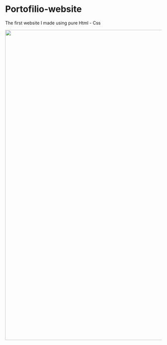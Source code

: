 # Portofilio-website
The first website I made using pure Html - Css
<div align="center">
    <img src="https://user-images.githubusercontent.com/61599746/160954134-565141ee-ade3-4c6b-a965-c1c960e0218c.jpg" width="1000px"</img> 
</div>
